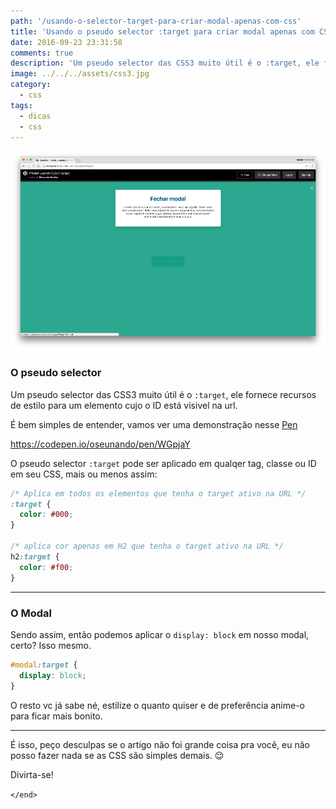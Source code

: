 ```yaml
---
path: '/usando-o-selector-target-para-criar-modal-apenas-com-css'
title: 'Usando o pseudo selector :target para criar modal apenas com CSS'
date: 2016-09-23 23:31:58
comments: true
description: 'Um pseudo selector das CSS3 muito útil é o :target, ele fornece recursos de estilo para um elemento cujo o ID está visivel na url'
image: ../../../assets/css3.jpg
category:
  - css
tags:
  - dicas
  - css
---
```


![Usando o pseudo selector :target para criar modal apenas com CSS](../../../assets/usando-o-selector-target-para-criar-modal-apenas-com-css.png)

### O pseudo selector

Um pseudo selector das CSS3 muito útil é o `:target`, ele fornece recursos de estilo para um elemento cujo o ID está visivel na url.

É bem simples de entender, vamos ver uma demonstração nesse <a href="http://codepen.io/nandomoreirame/details/WGpjaY/" target="_blank">Pen</a>

https://codepen.io/oseunando/pen/WGpjaY

O pseudo selector `:target` pode ser aplicado em qualqer tag, classe ou ID em seu CSS, mais ou menos assim:

```css
/* Aplica em todos os elementos que tenha o target ativo na URL */
:target {
  color: #000;
}

/* aplica cor apenas em H2 que tenha o target ativo na URL */
h2:target {
  color: #f00;
}
```

---

### O Modal

Sendo assim, então podemos aplicar o `display: block` em nosso modal, certo? Isso mesmo.

```css
#modal:target {
  display: block;
}
```

O resto vc já sabe né, estilize o quanto quiser e de preferência anime-o para ficar mais bonito.

---

É isso, peço desculpas se o artigo não foi grande coisa pra você, eu não posso fazer nada se as CSS são simples demais. 😌

Divirta-se!

`</end>`
